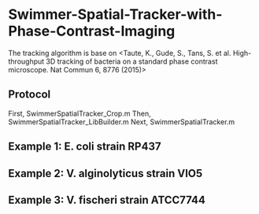# Swimmer-Spatial-Tracker-with-Phase-Contrast-Imaging
The tracking algorithm is base on <Taute, K., Gude, S., Tans, S. et al. High-throughput 3D tracking of bacteria on a standard phase contrast microscope. Nat Commun 6, 8776 (2015)>

## Protocol
First, SwimmerSpatialTracker_Crop.m
Then, SwimmerSpatialTracker_LibBuilder.m
Next, SwimmerSpatialTracker.m
## Example 1: E. coli strain RP437
## Example 2: V. alginolyticus strain VIO5
## Example 3: V. fischeri strain ATCC7744
